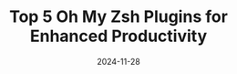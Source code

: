 ---
title: "Top 5 Oh My Zsh Plugins for Enhanced Productivity"
date: "2024-11-28"
presenter: "Luke Mao"
summary: "Luke Mao introduces Oh My Zsh, a powerful Unix shell framework, and highlights his top five plugins. He demonstrates the functionality of `zsh-autosuggestions`, showcasing how it simplifies recalling and reusing long commands in the terminal."
tags: ["Oh My Zsh", "terminal", "Unix", "productivity", "plugins"]
---